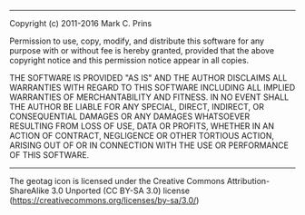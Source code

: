 ----
Copyright (c) 2011-2016 Mark C. Prins

Permission to use, copy, modify, and distribute this software for any purpose with or without fee is hereby granted, provided that the above copyright notice and this permission notice appear in all copies.

THE SOFTWARE IS PROVIDED "AS IS" AND THE AUTHOR DISCLAIMS ALL WARRANTIES WITH REGARD TO THIS SOFTWARE INCLUDING ALL IMPLIED WARRANTIES OF MERCHANTABILITY AND FITNESS. IN NO EVENT SHALL THE AUTHOR BE LIABLE FOR ANY SPECIAL, DIRECT, INDIRECT, OR CONSEQUENTIAL DAMAGES OR ANY DAMAGES WHATSOEVER RESULTING FROM LOSS OF USE, DATA OR PROFITS, WHETHER IN AN ACTION OF CONTRACT, NEGLIGENCE OR OTHER TORTIOUS ACTION, ARISING OUT OF OR IN CONNECTION WITH THE USE OR PERFORMANCE OF THIS SOFTWARE.

----
The geotag icon is licensed under the Creative Commons Attribution-ShareAlike 3.0 Unported (CC BY-SA 3.0) license (https://creativecommons.org/licenses/by-sa/3.0/)

